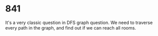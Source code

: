 # 841

It's a very classic question in DFS graph question. We need to traverse every path in the graph, and find out if we can reach all rooms.